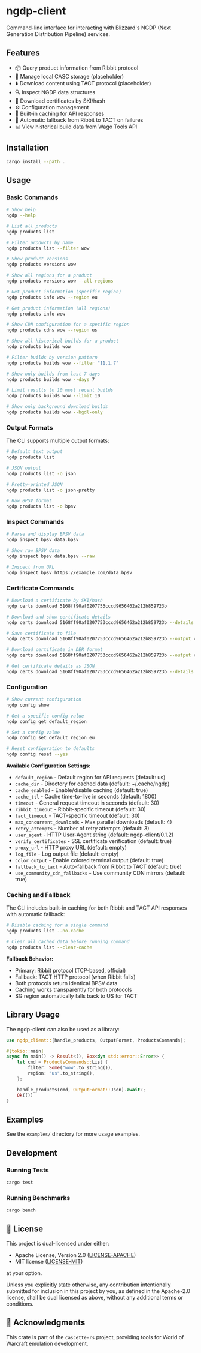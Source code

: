 # ngdp-client

Command-line interface for interacting with Blizzard's NGDP (Next Generation
Distribution Pipeline) services.

## Features

- 📦 Query product information from Ribbit protocol
- 📂 Manage local CASC storage (placeholder)
- ⬇️ Download content using TACT protocol (placeholder)
- 🔍 Inspect NGDP data structures
- 🔐 Download certificates by SKI/hash
- ⚙️ Configuration management
- 💾 Built-in caching for API responses
- 🔄 Automatic fallback from Ribbit to TACT on failures
- 📊 View historical build data from Wago Tools API

## Installation

```bash
cargo install --path .
```

## Usage

### Basic Commands

```bash
# Show help
ngdp --help

# List all products
ngdp products list

# Filter products by name
ngdp products list --filter wow

# Show product versions
ngdp products versions wow

# Show all regions for a product
ngdp products versions wow --all-regions

# Get product information (specific region)
ngdp products info wow --region eu

# Get product information (all regions)
ngdp products info wow

# Show CDN configuration for a specific region
ngdp products cdns wow --region us

# Show all historical builds for a product
ngdp products builds wow

# Filter builds by version pattern
ngdp products builds wow --filter "11.1.7"

# Show only builds from last 7 days
ngdp products builds wow --days 7

# Limit results to 10 most recent builds
ngdp products builds wow --limit 10

# Show only background download builds
ngdp products builds wow --bgdl-only
```

### Output Formats

The CLI supports multiple output formats:

```bash
# Default text output
ngdp products list

# JSON output
ngdp products list -o json

# Pretty-printed JSON
ngdp products list -o json-pretty

# Raw BPSV format
ngdp products list -o bpsv
```

### Inspect Commands

```bash
# Parse and display BPSV data
ngdp inspect bpsv data.bpsv

# Show raw BPSV data
ngdp inspect bpsv data.bpsv --raw

# Inspect from URL
ngdp inspect bpsv https://example.com/data.bpsv
```

### Certificate Commands

```bash
# Download a certificate by SKI/hash
ngdp certs download 5168ff90af0207753cccd9656462a212b859723b

# Download and show certificate details
ngdp certs download 5168ff90af0207753cccd9656462a212b859723b --details

# Save certificate to file
ngdp certs download 5168ff90af0207753cccd9656462a212b859723b --output cert.pem

# Download certificate in DER format
ngdp certs download 5168ff90af0207753cccd9656462a212b859723b --output cert.der --cert-format der

# Get certificate details as JSON
ngdp certs download 5168ff90af0207753cccd9656462a212b859723b --details -o json
```

### Configuration

```bash
# Show current configuration
ngdp config show

# Get a specific config value
ngdp config get default_region

# Set a config value
ngdp config set default_region eu

# Reset configuration to defaults
ngdp config reset --yes
```

**Available Configuration Settings:**

- `default_region` - Default region for API requests (default: us)
- `cache_dir` - Directory for cached data (default: ~/.cache/ngdp)
- `cache_enabled` - Enable/disable caching (default: true)
- `cache_ttl` - Cache time-to-live in seconds (default: 1800)
- `timeout` - General request timeout in seconds (default: 30)
- `ribbit_timeout` - Ribbit-specific timeout (default: 30)
- `tact_timeout` - TACT-specific timeout (default: 30)
- `max_concurrent_downloads` - Max parallel downloads (default: 4)
- `retry_attempts` - Number of retry attempts (default: 3)
- `user_agent` - HTTP User-Agent string (default: ngdp-client/0.1.2)
- `verify_certificates` - SSL certificate verification (default: true)
- `proxy_url` - HTTP proxy URL (default: empty)
- `log_file` - Log output file (default: empty)
- `color_output` - Enable colored terminal output (default: true)
- `fallback_to_tact` - Auto-fallback from Ribbit to TACT (default: true)
- `use_community_cdn_fallbacks` - Use community CDN mirrors (default: true)

### Caching and Fallback

The CLI includes built-in caching for both Ribbit and TACT API responses with automatic fallback:

```bash
# Disable caching for a single command
ngdp products list --no-cache

# Clear all cached data before running command
ngdp products list --clear-cache
```

**Fallback Behavior:**

- Primary: Ribbit protocol (TCP-based, official)
- Fallback: TACT HTTP protocol (when Ribbit fails)
- Both protocols return identical BPSV data
- Caching works transparently for both protocols
- SG region automatically falls back to US for TACT

## Library Usage

The ngdp-client can also be used as a library:

```rust
use ngdp_client::{handle_products, OutputFormat, ProductsCommands};

#[tokio::main]
async fn main() -> Result<(), Box<dyn std::error::Error>> {
    let cmd = ProductsCommands::List {
        filter: Some("wow".to_string()),
        region: "us".to_string(),
    };

    handle_products(cmd, OutputFormat::Json).await?;
    Ok(())
}
```

## Examples

See the `examples/` directory for more usage examples.

## Development

### Running Tests

```bash
cargo test
```

### Running Benchmarks

```bash
cargo bench
```

## 📄 License

This project is dual-licensed under either:

- Apache License, Version 2.0 ([LICENSE-APACHE](LICENSE-APACHE))
- MIT license ([LICENSE-MIT](LICENSE-MIT))

at your option.

Unless you explicitly state otherwise, any contribution intentionally submitted
for inclusion in this project by you, as defined in the Apache-2.0 license, shall
be dual licensed as above, without any additional terms or conditions.

## 🫶 Acknowledgments

This crate is part of the `cascette-rs` project, providing tools for World of Warcraft
emulation development.
